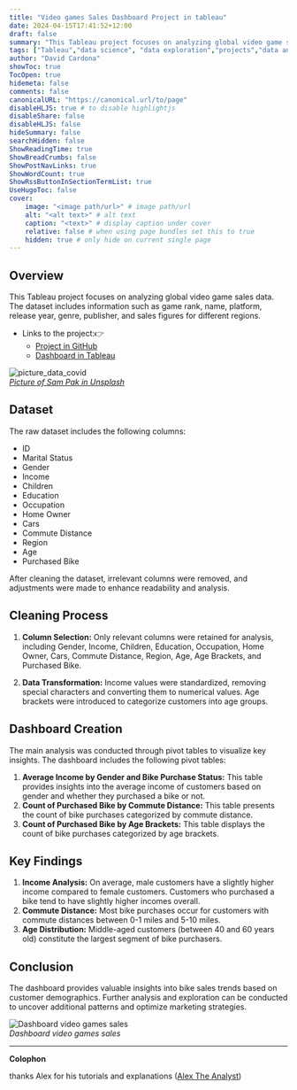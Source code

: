 ```yaml
---
title: "Video games Sales Dashboard Project in tableau"
date: 2024-04-15T17:41:52+12:00
draft: false
summary: "This Tableau project focuses on analyzing global video game sales data. The dataset includes information such as game rank, name, platform, release year, genre, publisher, and sales figures for different regions."
tags: ["Tableau","data science", "data exploration","projects","data analyzing"]
author: "David Cardona"
showToc: true
TocOpen: true
hidemeta: false
comments: false
canonicalURL: "https://canonical.url/to/page"
disableHLJS: true # to disable highlightjs
disableShare: false
disableHLJS: false
hideSummary: false
searchHidden: false
ShowReadingTime: true
ShowBreadCrumbs: false
ShowPostNavLinks: true
ShowWordCount: true
ShowRssButtonInSectionTermList: true
UseHugoToc: false
cover:
    image: "<image path/url>" # image path/url
    alt: "<alt text>" # alt text
    caption: "<text>" # display caption under cover
    relative: false # when using page bundles set this to true
    hidden: true # only hide on current single page
---
```


## Overview
This Tableau project focuses on analyzing global video game sales data. The dataset includes information such as game rank, name, platform, release year, genre, publisher, and sales figures for different regions.

- Links to the project:👉 
  - [Project in GitHub](https://github.com/davidcardonadev/video_games_sales_in_tableau) 
  - [Dashboard in Tableau](https://public.tableau.com/views/video_games_sales_17132918891570/Dashboard1?:language=es-ES&:sid=&:display_count=n&:origin=viz_share_link)


![picture_data_covid](/images/video_games.jpg)\
*[Picture of Sam Pak in Unsplash](https://unsplash.com/es/fotos/persona-que-sostiene-un-dispositivo-de-juego-negro-X6QffKLwyoQ?utm_content=creditShareLink&utm_medium=referral&utm_source=unsplash)*

## Dataset
The raw dataset includes the following columns:
- ID
- Marital Status
- Gender
- Income
- Children
- Education
- Occupation
- Home Owner
- Cars
- Commute Distance
- Region
- Age
- Purchased Bike

After cleaning the dataset, irrelevant columns were removed, and adjustments were made to enhance readability and analysis.

## Cleaning Process
1. **Column Selection:** Only relevant columns were retained for analysis, including Gender, Income, Children, Education, Occupation, Home Owner, Cars, Commute Distance, Region, Age, Age Brackets, and Purchased Bike.

2. **Data Transformation:** Income values were standardized, removing special characters and converting them to numerical values. Age brackets were introduced to categorize customers into age groups.

## Dashboard Creation
The main analysis was conducted through pivot tables to visualize key insights. The dashboard includes the following pivot tables:
1. **Average Income by Gender and Bike Purchase Status:** This table provides insights into the average income of customers based on gender and whether they purchased a bike or not.
2. **Count of Purchased Bike by Commute Distance:** This table presents the count of bike purchases categorized by commute distance.
3. **Count of Purchased Bike by Age Brackets:** This table displays the count of bike purchases categorized by age brackets.

## Key Findings
1. **Income Analysis:** On average, male customers have a slightly higher income compared to female customers. Customers who purchased a bike tend to have slightly higher incomes overall.
2. **Commute Distance:** Most bike purchases occur for customers with commute distances between 0-1 miles and 5-10 miles.
3. **Age Distribution:** Middle-aged customers (between 40 and 60 years old) constitute the largest segment of bike purchasers.

## Conclusion
The dashboard provides valuable insights into bike sales trends based on customer demographics. Further analysis and exploration can be conducted to uncover additional patterns and optimize marketing strategies.

![Dashboard video games sales](/images/dashboard_video_games_sales.jpg)\
*Dashboard video games sales*

--- 
**Colophon**  

thanks Alex for his tutorials and explanations ([Alex The Analyst](https://www.alextheanalyst.com/))